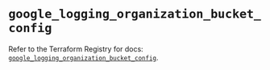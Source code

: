 # `google_logging_organization_bucket_config`

Refer to the Terraform Registry for docs: [`google_logging_organization_bucket_config`](https://registry.terraform.io/providers/hashicorp/google-beta/6.36.1/docs/resources/google_logging_organization_bucket_config).
